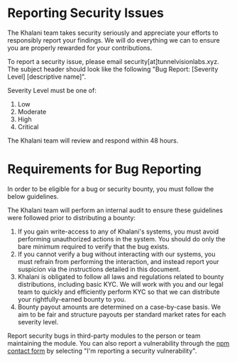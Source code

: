 # Reporting Security Issues

The Khalani team takes security seriously and appreciate your efforts to responsibly report your findings. We will do everything we can to ensure you are properly rewarded for your contributions.

To report a security issue, please email security[at]tunnelvisionlabs.xyz. The subject header should look like the following "Bug Report: [Severity Level] [descriptive name]".

Severity Level must be one of:
1. Low
2. Moderate
3. High
4. Critical

The Khalani team will review and respond within 48 hours.

# Requirements for Bug Reporting
In order to be eligible for a bug or security bounty, you must follow the below guidelines. 

The Khalani team will perform an internal audit to ensure these guidelines were followed prior to distributing a bounty:

1. If you gain write-access to any of Khalani's systems, you must avoid performing unauthorized actions in the system. You should do only the bare minimum required to verify that the bug exists.
2. If you cannot verify a bug without interacting with our systems, you must refrain from performing the interaction, and instead report your suspicion via the instructions detailed in this document.
3. Khalani is obligated to follow all laws and regulations related to bounty distributions, including basic KYC. We will work with you and our legal team to quickly and efficiently perform KYC so that we can distribute your rightfully-earned bounty to you.
4. Bounty payout amounts are determined on a case-by-case basis. We aim to be fair and structure payouts per standard market rates for each severity level.


Report security bugs in third-party modules to the person or team maintaining the module. You can also report a vulnerability through the [npm contact form](https://www.npmjs.com/support) by selecting "I'm reporting a security vulnerability".
